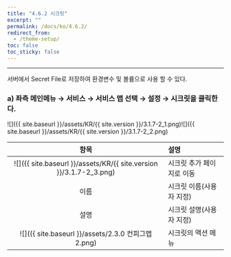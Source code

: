 ```yaml
---
title: "4.6.2 시크릿"
excerpt: ""
permalink: /docs/ko/4.6.2/
redirect_from:
  - /theme-setup/
toc: false
toc_sticky: false
---
```


---
서버에서 Secret File로 저장하여 환경변수 및 볼륨으로 사용 할 수 있다.

### a\) 좌측 메인메뉴 → 서비스 → 서비스 맵 선택 → 설정 → 시크릿을 클릭한다.
![]({{ site.baseurl }}/assets/KR/{{ site.version }}/3.1.7-2_1.png)![]({{ site.baseurl }}/assets/KR/{{ site.version }}/3.1.7-2_2.png)

|                               **항목**                               | **설명**           |
| :----------------------------------------------------------------: | :--------------- |
| ![]({{ site.baseurl }}/assets/KR/{{ site.version }}/3.1.7-2_3.png) | 시크릿 추가 페이지로 이동   |
|                                 이름                                 | 시크릿 이름\(사용자 지정\) |
|                                 설명                                 | 시크릿 설명\(사용자 지정\) |
|           ![]({{ site.baseurl }}/assets/2.3.0 컨피그맵2.png)           | 시크릿의 액션 메뉴       |
